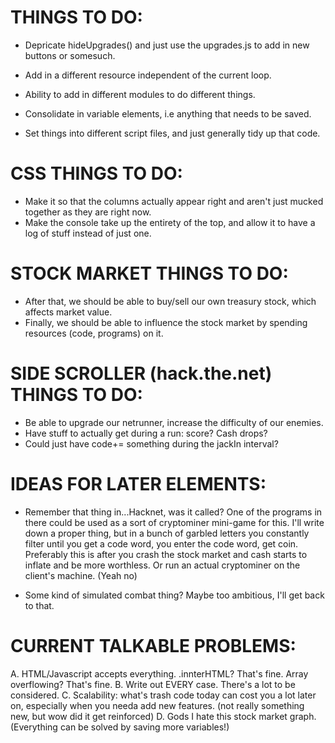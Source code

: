 <!-- You know I'm starting to realize that this project is literally the exact opposite of what Stackathon's supposed to be.
Learn a new code, library, or feature? Nope, reinforces and goes through the most basics of languages we've learned.
Have an MPV that's hard, but eventually reachable? Nope. MPV takes 15 minutes to code. The rest? Oof. -->

# THINGS TO DO:

+ Depricate hideUpgrades() and just use the upgrades.js to add in new buttons or somesuch.
+ Add in a different resource independent of the current loop.
+ Ability to add in different modules to do different things.
+ Consolidate in variable elements, i.e anything that needs to be saved.

+ Set things into different script files, and just generally tidy up that code.

# CSS THINGS TO DO:
+ Make it so that the columns actually appear right and aren't just mucked together as they are right now.
+ Make the console take up the entirety of the top, and allow it to have a log of stuff instead of just one.

# STOCK MARKET THINGS TO DO:
+ After that, we should be able to buy/sell our own treasury stock, which affects market value.
+ Finally, we should be able to influence the stock market by spending resources (code, programs) on it.

# SIDE SCROLLER (hack.the.net) THINGS TO DO:
+ Be able to upgrade our netrunner, increase the difficulty of our enemies.
+ Have stuff to actually get during a run: score? Cash drops?
+ Could just have code+= something during the jackIn interval?


# IDEAS FOR LATER ELEMENTS:

+ Remember that thing in...Hacknet, was it called? One of the programs in there could be used as a sort of
	cryptominer mini-game for this. I'll write down a proper thing, but in a bunch of garbled letters you constantly filter
	until you get a code word, you enter the code word, get <TERMINIOLOGY>coin.
	Preferably this is after you crash the stock market and cash starts to inflate and be more worthless.
	Or run an actual cryptominer on the client's machine. (Yeah no)

+ Some kind of simulated combat thing? Maybe too ambitious, I'll get back to that.

# CURRENT TALKABLE PROBLEMS:

A. HTML/Javascript accepts everything. .innterHTML? That's fine. Array overflowing? That's fine.
B. Write out EVERY case. There's a lot to be considered.
C. Scalability: what's trash code today can cost you a lot later on, especially when you needa add new features. (not really something new, but wow did it get reinforced)
D. Gods I hate this stock market graph. (Everything can be solved by saving more variables!)

